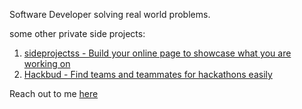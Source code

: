
Software Developer solving real world problems.

some other private side projects:
1. [sideprojectss - Build your online page to showcase what you are working on](https://sideprojectss.vercel.app/)
2. [Hackbud - Find teams and teammates for hackathons easily](https://hack-bud.vercel.app/)

Reach out to me <a href="mailto:utkarshnagarwork@gmail.com">here</a>
